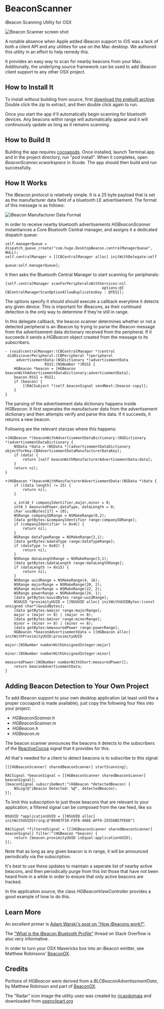 BeaconScanner
=============

iBeacon Scanning Utility for OSX

![Beacon Scanner screen shot](Docs/ScreenShot.png)

A notable absence when Apple added iBeacon support to iOS was a lack of both a client API and any utilities for use on the Mac desktop. We authored this utility in an effort to help remedy this.

It provides an easy way to scan for nearby beacons from your Mac. Additionally, the underlying source framework can be used to add iBeacon client support to any other OSX project. 

## How to Install It

To install without building from source, first [download the prebuilt archive](https://github.com/mlwelles/BeaconScanner/releases/latest).  Double click the zip to extract, and then double click again to run. 

Once you start the app it'll automatically begin scanning for bluetooth devices.  Any beacons within range will automatically appear and it will continuously update as long as it remains scanning.

## How to Build It

Building the app requires [cocoapods](http://cocoapods.org).  Once installed, launch Terminal.app and in the project directory, run "pod install".  When it completes, open *BeaconScanner.xcworkspace*  in Xcode.  The app should then build and run successfully. 



## How It Works


The iBeacon protocol is relatively simple.  It is a 25 byte payload that is set as the manufacturer data field of a bluetooth LE advertisement.  The format of this message is as follows:

![iBeacon Manufacturer Data Format](Docs/iBeaconManufacturerDataFormat.png)

In order to receive nearby bluetooth advertisements *HGBeaconScanner* instantiances a Core Bluetooth Central manager, and assigns it a dedicated dispatch queue:

```objc
self.managerQueue = dispatch_queue_create("com.huge.DesktopBeacon.centralManagerQueue", NULL);
self.centralManager = [[CBCentralManager alloc] initWithDelegate:self
                                                           queue:self.managerQueue];
```

It then asks the Bluetooth Central Manager to start scanning for peripherals:

```objc
[self.centralManager scanForPeripheralsWithServices:nil
                                            options:@{ CBCentralManagerScanOptionAllowDuplicatesKey : @YES}];
```

The options specify it should should execute a callback everytime it detects any given device. This is important for iBeacons, as their continued detection is the only way to determine if they're still in range. 

In this delegate callback, the beacon scanner determines whether or not a detected peripheral is an iBeacon by trying to parse the iBeacon message from the advertisement data dictionary received from the peripheral. If it succeeds it sends a *HGBeacon* object created from the message to its subscribers. 

```objc
- (void)centralManager:(CBCentralManager *)central
 didDiscoverPeripheral:(CBPeripheral *)peripheral
	 advertisementData:(NSDictionary *)advertisementData
	              RSSI:(NSNumber *)RSSI {
	HGBeacon *beacon = [HGBeacon beaconWithAdvertisementDataDictionary:advertisementData];
    beacon.RSSI = RSSI;
    if (beacon) {
	    [(RACSubject *)self.beaconSignal sendNext:[beacon copy]];
    }
}
```

The parsing of the advertisement data dictionary happens inside *HGBeacon*.  It first seperates the manufacturer data from the advertisement dictionary and then attempts verify and parse this data.  If it succeeds, it returns a new beacon.

Following are the relevant stanzas where this happens:

```objc
+(HGBeacon *)beaconWithAdvertisementDataDictionary:(NSDictionary *)advertisementDataDictionary {
    NSData *data = (NSData *)[advertisementDataDictionary objectForKey:CBAdvertisementDataManufacturerDataKey];
    if (data) {
        return [self beaconWithManufacturerAdvertisementData:data];
    }
    return nil;
}

+(HGBeacon *)beaconWithManufacturerAdvertisementData:(NSData *)data {
    if ([data length] != 25) {
        return nil;
    }

    u_int16_t companyIdentifier,major,minor = 0;
    int8_t measuredPower,dataType, dataLength = 0;
    char uuidBytes[17] = {0};
    NSRange companyIDRange = NSMakeRange(0,2);
    [data getBytes:&companyIdentifier range:companyIDRange];
    if (companyIdentifier != 0x4C) {
        return nil;
    }
    NSRange dataTypeRange = NSMakeRange(2,1);
    [data getBytes:&dataType range:dataTypeRange];
    if (dataType != 0x02) {
        return nil;
    }
    NSRange dataLengthRange = NSMakeRange(3,1);
    [data getBytes:&dataLength range:dataLengthRange];
    if (dataLength != 0x15) {
        return nil;
    }
    NSRange uuidRange = NSMakeRange(4, 16);
    NSRange majorRange = NSMakeRange(20, 2);
    NSRange minorRange = NSMakeRange(22, 2);
    NSRange powerRange = NSMakeRange(24, 1);
	[data getBytes:&uuidBytes range:uuidRange];
    NSUUID *proximityUUID = [[NSUUID alloc] initWithUUIDBytes:(const unsigned char*)&uuidBytes];
    [data getBytes:&major range:majorRange];
    major = (major >> 8) | (major << 8);
    [data getBytes:&minor range:minorRange];
    minor = (minor >> 8) | (minor << 8);
    [data getBytes:&measuredPower range:powerRange];
    HGBeacon *beaconAdvertisementData = [[HGBeacon alloc] initWithProximityUUID:proximityUUID
                                                                          major:[NSNumber numberWithUnsignedInteger:major]
                                                                          minor:[NSNumber numberWithUnsignedInteger:minor]
                                                                  measuredPower:[NSNumber numberWithShort:measuredPower]];
    return beaconAdvertisementData;
}
```

## Adding Beacon Detection to Your Own Project

To add iBeacon support to your own desktop application (at least until the a proper cocoapod is made available), just copy the following four files into your project:  

- *HGBeaconScanner.h*
- *HGBeaconScanner.m*
- *HGBeacon.h*
- *HGBeacon.m*

The beacon scanner announces the beacons it detects to the subscribers of the [ReactiveCocoa](https://github.com/ReactiveCocoa/ReactiveCocoa) signal that it provides for this.  

All that's needed for a client to detect beacons is to subscribe to this signal:

```objc
[[[HGBeaconScanner] sharedBeaconScanner] startScanning];

RACSignal *beaconSignal = [[HGBeaconScanner sharedBeaconScanner] beaconSignal];
[beaconSignal subscribeNext:^(HGBeacon *detectedBeacon) {
	NSLog(@"iBeacon Detected: %@", detectedBeacon);
}];
```

To limit this subscription to just those beacons that are relevant to your application, a filtered signal can be composed from the raw feed, like so:

```objc
NSUUID *applicationUUID = [[NSUUID alloc] initWithUUIDString:@"B9407F30-F5F8-466E-AFF9-25556B57FE6D"]

RACSignal *filteredSignal = [[[HGBeaconScanner sharedBeaconScanner] beaconSignal] filter:^(HGBeacon *beacon) {
	return [beacon.proximityUUID isEqual:applicationUUID];
}];
```

Note that as long as any given beacon is in range, it will be announced periodically via the subscription.  

It's best to use these updates to maintain a seperate list of nearby active beacons, and then periodically purge from this list those that have not been heard from in a while in order to ensure that only active beacons are tracked.   

In the application source, the class *HGBeaconViewController* provides a good example of how to do this. 

## Learn More

An excellent primer is [Adam Warski's post on "How iBeacons work?"](http://www.warski.org/blog/2014/01/how-ibeacons-work/).

The ["What is the iBeacon Bluetooth Profile"](http://stackoverflow.com/questions/18906988/what-is-the-ibeacon-bluetooth-profile) thread on Stack Overflow is also very informative.

In order to turn your OSX Mavericks box into an iBeacon emitter, see Matthew Robinsons' [BeaconOX](https://github.com/mttrb/BeaconOSX).  



## Credits

Portions of *HGBeacon* were derived from a *BLCBeaconAdvertisementData*, by Matthew Robinson and part of [BeaconOX](https://github.com/mttrb/BeaconOSX).

The "Radar" icon image the utility uses was created by [ricaodomaia](http://openclipart.org/user-detail/ricardomaia) and downloaded from [openclipart.org](http://openclipart.org/detail/122719/radar-by-ricardomaia) 
